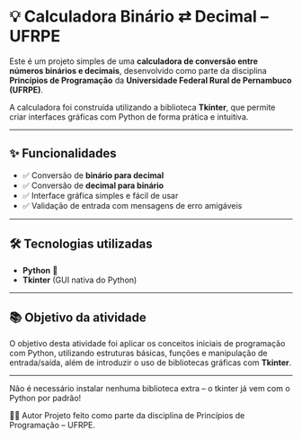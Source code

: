 # 💡 Calculadora Binário ⇄ Decimal – UFRPE

Este é um projeto simples de uma **calculadora de conversão entre números binários e decimais**, desenvolvido como parte da disciplina **Princípios de Programação** da **Universidade Federal Rural de Pernambuco (UFRPE)**.

A calculadora foi construída utilizando a biblioteca **Tkinter**, que permite criar interfaces gráficas com Python de forma prática e intuitiva.

---

## ✨ Funcionalidades

- ✅ Conversão de **binário para decimal**
- ✅ Conversão de **decimal para binário**
- ✅ Interface gráfica simples e fácil de usar
- ✅ Validação de entrada com mensagens de erro amigáveis

---

## 🛠️ Tecnologias utilizadas

- **Python** 🐍  
- **Tkinter** (GUI nativa do Python)

---

## 📚 Objetivo da atividade

O objetivo desta atividade foi aplicar os conceitos iniciais de programação com Python, utilizando estruturas básicas, funções e manipulação de entrada/saída, além de introduzir o uso de bibliotecas gráficas com **Tkinter**.

---
Não é necessário instalar nenhuma biblioteca extra – o tkinter já vem com o Python por padrão!

🧑‍🏫 Autor
Projeto feito como parte da disciplina de Princípios de Programação – UFRPE.
